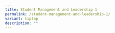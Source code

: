 ```yaml
---
title: Student Management and Leadership 1
permalink: /student-management-and-leadership-1/
variant: tiptap
description: ""
---
```

